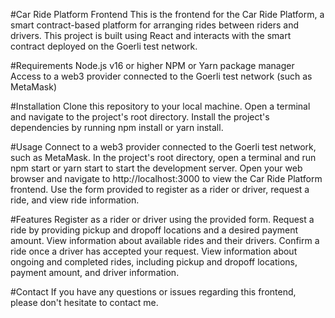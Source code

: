 #Car Ride Platform Frontend
This is the frontend for the Car Ride Platform, a smart contract-based platform for arranging rides between riders and drivers. This project is built using React and interacts with the smart contract deployed on the Goerli test network.

#Requirements
Node.js v16 or higher
NPM or Yarn package manager
Access to a web3 provider connected to the Goerli test network (such as MetaMask)

#Installation
Clone this repository to your local machine.
Open a terminal and navigate to the project's root directory.
Install the project's dependencies by running npm install or yarn install.

#Usage
Connect to a web3 provider connected to the Goerli test network, such as MetaMask.
In the project's root directory, open a terminal and run npm start or yarn start to start the development server.
Open your web browser and navigate to http://localhost:3000 to view the Car Ride Platform frontend.
Use the form provided to register as a rider or driver, request a ride, and view ride information.

#Features
Register as a rider or driver using the provided form.
Request a ride by providing pickup and dropoff locations and a desired payment amount.
View information about available rides and their drivers.
Confirm a ride once a driver has accepted your request.
View information about ongoing and completed rides, including pickup and dropoff locations, payment amount, and driver information.

#Contact
If you have any questions or issues regarding this frontend, please don't hesitate to contact me.
